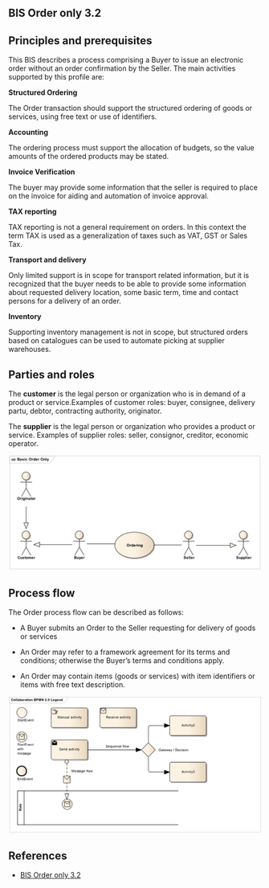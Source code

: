 ## BIS Order only 3.2

##  Principles and prerequisites

This BIS describes a process comprising a Buyer to issue an electronic order without an order confirmation by the Seller.
The main activities supported by this profile are:

**Structured Ordering**

The Order transaction should support the structured ordering of goods or services, using free text or use of identifiers. 

**Accounting**

The ordering process must support the allocation of budgets, so the value amounts of the ordered products may be stated.

**Invoice Verification**

The buyer may provide some information that the seller is required to place on the invoice for aiding and automation of invoice approval.

**TAX reporting**

TAX reporting is not a general requirement on orders. In this context the term TAX is used as a generalization of taxes such as VAT, GST or Sales Tax.

**Transport and delivery**

Only limited support is in scope for transport related information, but it is recognized that the buyer needs to be able to provide some information about requested delivery location, some basic term, time and contact persons for a delivery of an order.

**Inventory**

Supporting inventory management is not in scope, but structured orders based on catalogues can be used to automate picking at supplier warehouses.

## Parties and roles

The **customer** is the legal person or organization who is in demand of a product or service.Examples of customer roles: buyer, consignee, delivery partu, debtor, contracting authority, originator.

The **supplier** is the legal person or organization who provides a product or service. Examples of supplier roles: seller, consignor, creditor, economic operator.

<img src="https://github.com/pondersource/peppol-php/blob/as4-testing-1/docs/pics/order-roles_1.png?raw=true"/>

## Process flow

The Order process flow can be described as follows:

- A Buyer submits an Order to the Seller requesting for delivery of goods or services

- An Order may refer to a framework agreement for its terms and conditions; otherwise the Buyer’s terms and conditions apply.

- An Order may contain items (goods or services) with item identifiers or items with free text description.

<img src="https://github.com/pondersource/peppol-php/blob/as4-testing-1/docs/pics/bpmn-legend_2.png?raw=true"/>

## References
* [BIS Order only 3.2](https://docs.peppol.eu/poacc/upgrade-3/profiles/3-order-only/)    



